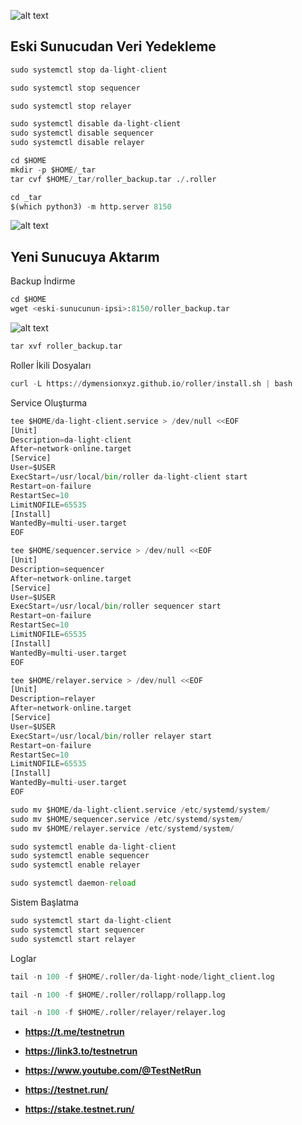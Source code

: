 ![alt text](https://i.hizliresim.com/9w1u7aw.png)



## Eski Sunucudan Veri Yedekleme

```python
sudo systemctl stop da-light-client
```

```python
sudo systemctl stop sequencer
```

```python
sudo systemctl stop relayer
```

```python
sudo systemctl disable da-light-client
sudo systemctl disable sequencer
sudo systemctl disable relayer
```

```python
cd $HOME
mkdir -p $HOME/_tar
tar cvf $HOME/_tar/roller_backup.tar ./.roller
```

```python
cd _tar
$(which python3) -m http.server 8150
```


![alt text](https://i.hizliresim.com/tbi26en.png)


## Yeni Sunucuya Aktarım

Backup İndirme 

```python
cd $HOME
wget <eski-sunucunun-ipsi>:8150/roller_backup.tar
```

![alt text](https://i.hizliresim.com/ibqvjmi.png)



```python
tar xvf roller_backup.tar
```

Roller İkili Dosyaları

```python
curl -L https://dymensionxyz.github.io/roller/install.sh | bash
```

Service Oluşturma

```python
tee $HOME/da-light-client.service > /dev/null <<EOF
[Unit]
Description=da-light-client
After=network-online.target
[Service]
User=$USER
ExecStart=/usr/local/bin/roller da-light-client start
Restart=on-failure
RestartSec=10
LimitNOFILE=65535
[Install]
WantedBy=multi-user.target
EOF
```


```python
tee $HOME/sequencer.service > /dev/null <<EOF
[Unit]
Description=sequencer
After=network-online.target
[Service]
User=$USER
ExecStart=/usr/local/bin/roller sequencer start
Restart=on-failure
RestartSec=10
LimitNOFILE=65535
[Install]
WantedBy=multi-user.target
EOF
```


```python
tee $HOME/relayer.service > /dev/null <<EOF
[Unit]
Description=relayer
After=network-online.target
[Service]
User=$USER
ExecStart=/usr/local/bin/roller relayer start
Restart=on-failure
RestartSec=10
LimitNOFILE=65535
[Install]
WantedBy=multi-user.target
EOF
```

```python
sudo mv $HOME/da-light-client.service /etc/systemd/system/
sudo mv $HOME/sequencer.service /etc/systemd/system/
sudo mv $HOME/relayer.service /etc/systemd/system/
```

```python
sudo systemctl enable da-light-client
sudo systemctl enable sequencer
sudo systemctl enable relayer
```

```python
sudo systemctl daemon-reload
```

Sistem Başlatma

```python
sudo systemctl start da-light-client
sudo systemctl start sequencer
sudo systemctl start relayer
```

Loglar

```python
tail -n 100 -f $HOME/.roller/da-light-node/light_client.log
```

```python
tail -n 100 -f $HOME/.roller/rollapp/rollapp.log
```

```python
tail -n 100 -f $HOME/.roller/relayer/relayer.log
```

- **https://t.me/testnetrun**

- **https://link3.to/testnetrun**

- **https://www.youtube.com/@TestNetRun**

- **https://testnet.run/**

- **https://stake.testnet.run/**





